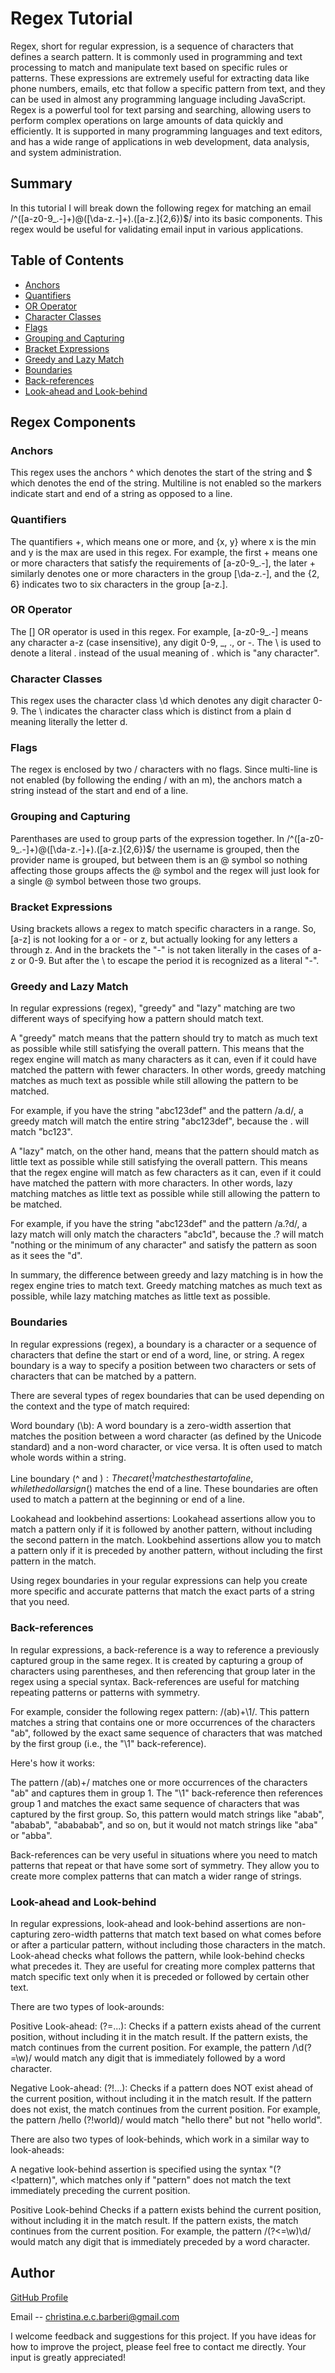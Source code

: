 # Regex Tutorial

Regex, short for regular expression, is a sequence of characters that defines a search pattern. It is commonly used in programming and text processing to match and manipulate text based on specific rules or patterns. These expressions are extremely useful for extracting data like phone numbers, emails, etc that follow a specific pattern from text, and they can be used in almost any programming language including JavaScript. Regex is a powerful tool for text parsing and searching, allowing users to perform complex operations on large amounts of data quickly and efficiently. It is supported in many programming languages and text editors, and has a wide range of applications in web development, data analysis, and system administration.

## Summary

In this tutorial I will break down the following regex for matching an email /^([a-z0-9_\.-]+)@([\da-z\.-]+)\.([a-z\.]{2,6})$/ into its basic components. This regex would be useful for validating email input in various applications.

## Table of Contents

- [Anchors](#anchors)
- [Quantifiers](#quantifiers)
- [OR Operator](#or-operator)
- [Character Classes](#character-classes)
- [Flags](#flags)
- [Grouping and Capturing](#grouping-and-capturing)
- [Bracket Expressions](#bracket-expressions)
- [Greedy and Lazy Match](#greedy-and-lazy-match)
- [Boundaries](#boundaries)
- [Back-references](#back-references)
- [Look-ahead and Look-behind](#look-ahead-and-look-behind)

## Regex Components

### Anchors

This regex uses the anchors ^ which denotes the start of the string and $ which denotes the end of the string. Multiline is not enabled so the markers indicate start and end of a string as opposed to a line.

### Quantifiers

The quantifiers +, which means one or more, and {x, y} where x is the min and y is the max are used in this regex. For example, the first + means one or more characters that satisfy the requirements of [a-z0-9_\.-], the later + similarly denotes one or more characters in the group [\da-z\.-], and the {2, 6} indicates two to six characters in the group [a-z\.].

### OR Operator

The [] OR operator is used in this regex. For example, [a-z0-9_\.-] means any character a-z (case insensitive), any digit 0-9, _, ., or -. The \ is used to denote a literal . instead of the usual meaning of . which is "any character".

### Character Classes

This regex uses the character class \d which denotes any digit character 0-9. The \ indicates the character class which is distinct from a plain d meaning literally the letter d.

### Flags

The regex is enclosed by two / characters with no flags. Since multi-line is not enabled (by following the ending / with an m), the anchors match a string instead of the start and end of a line.

### Grouping and Capturing

Parenthases are used to group parts of the expression together. In /^([a-z0-9_\.-]+)@([\da-z\.-]+)\.([a-z\.]{2,6})$/ the username is grouped, then the provider name is grouped, but between them is an @ symbol so nothing affecting those groups affects the @ symbol and the regex will just look for a single @ symbol between those two groups.

### Bracket Expressions

Using brackets allows a regex to match specific characters in a range. So, [a-z] is not looking for a or - or z, but actually looking for any letters a through z. And in the brackets the "-" is not taken literally in the cases of a-z or 0-9. But after the \ to escape the period it is recognized as a literal "-".

### Greedy and Lazy Match

In regular expressions (regex), "greedy" and "lazy" matching are two different ways of specifying how a pattern should match text.

A "greedy" match means that the pattern should try to match as much text as possible while still satisfying the overall pattern. This means that the regex engine will match as many characters as it can, even if it could have matched the pattern with fewer characters. In other words, greedy matching matches as much text as possible while still allowing the pattern to be matched.

For example, if you have the string "abc123def" and the pattern /a.d/, a greedy match will match the entire string "abc123def", because the . will match "bc123".

A "lazy" match, on the other hand, means that the pattern should match as little text as possible while still satisfying the overall pattern. This means that the regex engine will match as few characters as it can, even if it could have matched the pattern with more characters. In other words, lazy matching matches as little text as possible while still allowing the pattern to be matched.

For example, if you have the string "abc123def" and the pattern /a.?d/, a lazy match will only match the characters "abc1d", because the .? will match "nothing or the minimum of any character" and satisfy the pattern as soon as it sees the "d".

In summary, the difference between greedy and lazy matching is in how the regex engine tries to match text. Greedy matching matches as much text as possible, while lazy matching matches as little text as possible.

### Boundaries

In regular expressions (regex), a boundary is a character or a sequence of characters that define the start or end of a word, line, or string. A regex boundary is a way to specify a position between two characters or sets of characters that can be matched by a pattern.

There are several types of regex boundaries that can be used depending on the context and the type of match required:

Word boundary (\b): A word boundary is a zero-width assertion that matches the position between a word character (as defined by the Unicode standard) and a non-word character, or vice versa. It is often used to match whole words within a string.

Line boundary (^ and $): The caret (^) matches the start of a line, while the dollar sign ($) matches the end of a line. These boundaries are often used to match a pattern at the beginning or end of a line.

Lookahead and lookbehind assertions: Lookahead assertions allow you to match a pattern only if it is followed by another pattern, without including the second pattern in the match. Lookbehind assertions allow you to match a pattern only if it is preceded by another pattern, without including the first pattern in the match.

Using regex boundaries in your regular expressions can help you create more specific and accurate patterns that match the exact parts of a string that you need.

### Back-references

In regular expressions, a back-reference is a way to reference a previously captured group in the same regex. It is created by capturing a group of characters using parentheses, and then referencing that group later in the regex using a special syntax. Back-references are useful for matching repeating patterns or patterns with symmetry.

For example, consider the following regex pattern: /(ab)+\1/. This pattern matches a string that contains one or more occurrences of the characters "ab", followed by the exact same sequence of characters that was matched by the first group (i.e., the "\1" back-reference).

Here's how it works:

The pattern /(ab)+/ matches one or more occurrences of the characters "ab" and captures them in group 1.
The "\1" back-reference then references group 1 and matches the exact same sequence of characters that was captured by the first group.
So, this pattern would match strings like "abab", "ababab", "abababab", and so on, but it would not match strings like "aba" or "abba".

Back-references can be very useful in situations where you need to match patterns that repeat or that have some sort of symmetry. They allow you to create more complex patterns that can match a wider range of strings.

### Look-ahead and Look-behind

In regular expressions, look-ahead and look-behind assertions are non-capturing zero-width patterns that match text based on what comes before or after a particular pattern, without including those characters in the match. Look-ahead checks what follows the pattern, while look-behind checks what precedes it. They are useful for creating more complex patterns that match specific text only when it is preceded or followed by certain other text.

There are two types of look-arounds:

Positive Look-ahead: (?=...): Checks if a pattern exists ahead of the current position, without including it in the match result. If the pattern exists, the match continues from the current position. For example, the pattern /\d(?=\w)/ would match any digit that is immediately followed by a word character.

Negative Look-ahead: (?!...): Checks if a pattern does NOT exist ahead of the current position, without including it in the match result. If the pattern does not exist, the match continues from the current position. For example, the pattern /hello (?!world)/ would match "hello there" but not "hello world".

There are also two types of look-behinds, which work in a similar way to look-aheads:

A negative look-behind assertion is specified using the syntax "(?<!pattern)", which matches only if "pattern" does not match the text immediately preceding the current position.

Positive Look-behind Checks if a pattern exists behind the current position, without including it in the match result. If the pattern exists, the match continues from the current position. For example, the pattern /(?<=\w)\d/ would match any digit that is immediately preceded by a word character.

## Author

[GitHub Profile](https://github.com/Christinaecb)

Email -- christina.e.c.barberi@gmail.com

I welcome feedback and suggestions for this project. If you have ideas for how to improve the project, please feel free to contact me directly. Your input is greatly appreciated!
